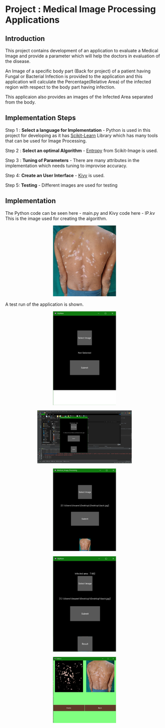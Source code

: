 # <!-- BLOG-POST-LIST:START  -->Project : Medical Image Processing Applications<!-- BLOG-POST-LIST:END  --> 

## **Introduction** 

This project contains development of an application to evaluate a Medical Image and provide a parameter which will help the doctors in evaluation of the disease.

An Image of a specific body part (Back for project) of a patient having Fungal or Bacterial Infection is provided to the application and this application will calculate the Percentage(Relative Area) of the infected region with respect to the body part having infection.

This applicaion also provides an images of the Infected Area separated from the body.

## **Implementation Steps** 

Step 1 : **Select a language for Implementation** - Python is used in this project for developing as it has [Scikit-Learn](https://scikit-learn.org/stable/) Library which has many tools that can be used for Image Processing.

Step 2 : **Select an optimal Algorithm** - [Entropy](https://scikit-image.org/docs/dev/auto_examples/filters/plot_entropy.html) from Scikit-Image is used.

Step 3 : **Tuning of Parameters** - There are many attributes in the implementation which needs tuning to improvise accuracy.

Step 4: **Create an User Interface** - [Kivy](https://kivy.org/#home) is used. 

Step 5: **Testing** -  Different images are used for testing 

## **Implementation** 
The Python code can be seen here - main.py and Kivy code here - IP.kv 
This is the image used for creating the algorithm.

<p align="center">
  <img src="https://github.com/B19EE075/Design-Project/blob/6ab09269da55fa3669f0759cc4a2b52e91a866e2/Assets/back.jpg" width="200" title="hover text">
  
</p>

A test run of the application is shown.

<p align="center">
  <img src="https://github.com/B19EE075/Design-Project/blob/6ab09269da55fa3669f0759cc4a2b52e91a866e2/Assets/1.png" width="200" title="hover text">

<p align="center">
  <img src="https://github.com/B19EE075/Design-Project/blob/6ab09269da55fa3669f0759cc4a2b52e91a866e2/Assets/2.png" width="300" title="hover text">

<p align="center">
  <img src="https://github.com/B19EE075/Design-Project/blob/6ab09269da55fa3669f0759cc4a2b52e91a866e2/Assets/3.png" width="200" title="hover text">

<p align="center">
  <img src="https://github.com/B19EE075/Design-Project/blob/6ab09269da55fa3669f0759cc4a2b52e91a866e2/Assets/4.png" width="200" title="hover text">

<p align="center">
  <img src="https://github.com/B19EE075/Design-Project/blob/6ab09269da55fa3669f0759cc4a2b52e91a866e2/Assets/5.png" width="200" title="hover text">
  
  
  
  
  
  
  
  
  

